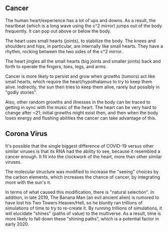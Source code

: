 ## Cancer

The human heart/experience has a lot of ups and downs. As a result, the heartbeat (which is a long wave using the c^2 mirror) jumps out of the body frequently. It can pop out above or below the body.

The heart uses small hearts (joints), to stabilize the body. The knees and shoulders and hips, in particular, are internally like small hearts. They have a rhythm, rocking between the two sides of the c^2 mirror.

The heart jingles all the small hearts (big joints and smaller joints) back and forth to operate the fingers, toes, legs, and arms.

Cancer is more likely to persist and grow when growths (tumors) act like small hearts, which require the heart/hypothalamus to try to keep them alive. Indirectly, the sun then tries to keep them alive, rarely but possibly in "godly stories".

Also, other random growths and illnesses in the body can be traced to getting in sync with the music of the heart. The heart can be very hard to change after ~21; initial growths might exist then, and then when the body loses energy and flushing abilities the cancer can take advantage of this.

## Corona Virus

It's possible that the single biggest difference of COVID-19 versus other similar viruses is that its RNA had the ability to see, because it resembled a cancer enough. It fit into the clockwork of the heart, more than other similar viruses.

The molecular structure was modified to increase the "seeing" choices by the carbon elements, which increases the chance of cancer, by integrating more with the sun's π.

In terms of what caused this modification, there is "natural selection". In addition, in late 2019, The Banana Man (an evil ancient alien) is rumored to have lost his Two Towers Heaven/Hell, so he bluntly ran trillions of simulations of time to try to re-create it. By running trillions of simulations, it will elucidate "shines" (paths of value) to the multiverse. As a result, time is more likely to fall down these "shining paths", which is a potential factor in early 2020.